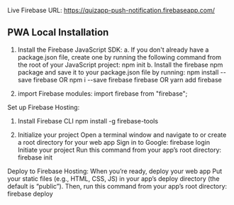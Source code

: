 Live Firebase URL:
https://quizapp-push-notification.firebaseapp.com/

## PWA Local Installation

1. Install the Firebase JavaScript SDK:
a. If you don't already have a package.json file, create one by running the following command from the root of your JavaScript project:
npm init
b. Install the firebase npm package and save it to your package.json file by running:
npm install --save firebase
OR
npm i --save firebase firebase 
OR
yarn add firebase

2. import Firebase modules:
import firebase from "firebase";

Set up Firebase Hosting:
1. Install Firebase CLI
npm install -g firebase-tools

2. Initialize your project
Open a terminal window and navigate to or create a root directory for your web app
Sign in to Google:
firebase login
Initiate your project
Run this command from your app’s root directory:
firebase init

Deploy to Firebase Hosting:
When you’re ready, deploy your web app
Put your static files (e.g., HTML, CSS, JS) in your app’s deploy directory (the default is “public”). 
Then, run this command from your app’s root directory:
firebase deploy